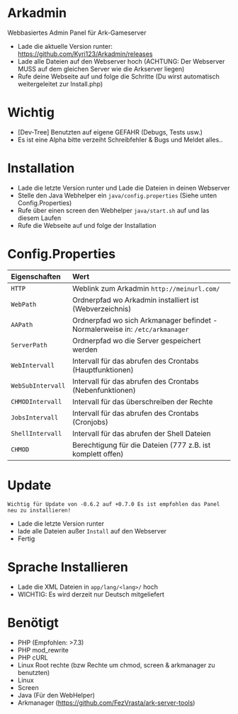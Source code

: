 # Arkadmin 
Webbasiertes Admin Panel für Ark-Gameserver

- Lade die aktuelle Version runter: https://github.com/Kyri123/Arkadmin/releases
- Lade alle Dateien auf den Webserver hoch (ACHTUNG: Der Webserver MUSS auf dem gleichen Server wie die Arkserver liegen)
- Rufe deine Webseite auf und folge die Schritte (Du wirst automatisch weitergeleitet zur Install.php)

# Wichtig

- [Dev-Tree] Benutzten auf eigene GEFAHR (Debugs, Tests usw.)
- Es ist eine Alpha bitte verzeiht Schreibfehler & Bugs und Meldet alles..

# Installation

- Lade die letzte Version runter und Lade die Dateien in deinen Webserver
- Stelle den Java Webhelper ein `java/config.properties` (Siehe unten Config.Properties)
- Rufe über einen screen den Webhelper `java/start.sh` auf und las diesem Laufen
- Rufe die Webseite auf und folge der Installation

# Config.Properties

| Eigenschaften | Wert | 
| :--- | :--- |
| `HTTP` | Weblink zum Arkadmin `http://meinurl.com/` |
| `WebPath` | Ordnerpfad wo Arkadmin installiert ist (Webverzeichnis) |
| `AAPath` | Ordnerpfad wo sich Arkmanager befindet - Normalerweise in: `/etc/arkmanager`  |
| `ServerPath` | Ordnerpfad wo die Server gespeichert werden |
| `WebIntervall` | Intervall für das abrufen des Crontabs (Hauptfunktionen) |
| `WebSubIntervall` | Intervall für das abrufen des Crontabs (Nebenfunktionen) |
| `CHMODIntervall` | Intervall für das überschreiben der Rechte |
| `JobsIntervall` | Intervall für das abrufen des Crontabs (Cronjobs) |
| `ShellIntervall` | Intervall für das abrufen der Shell Dateien |
| `CHMOD` | Berechtigung für die Dateien (777 z.B. ist komplett offen) |

# Update

`Wichtig für Update von -0.6.2 auf +0.7.0 Es ist empfohlen das Panel neu zu installieren!`
- Lade die letzte Version runter
- lade alle Dateien außer `Install` auf den Webserver
- Fertig

# Sprache Installieren

- Lade die XML Dateien in `app/lang/<lang>/` hoch 
- WICHTIG: Es wird derzeit nur Deutsch mitgeliefert 

# Benötigt

- PHP (Empfohlen: >7.3)
- PHP mod_rewrite
- PHP cURL
- Linux Root rechte (bzw Rechte um chmod, screen & arkmanager zu benutzten)
- Linux
- Screen
- Java (Für den WebHelper)
- Arkmanager (https://github.com/FezVrasta/ark-server-tools)

